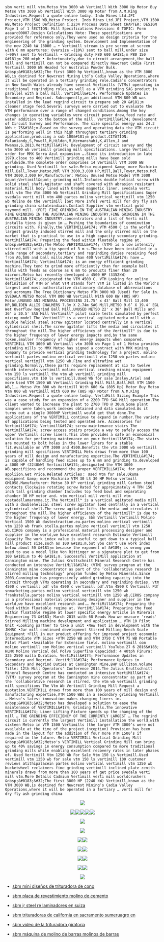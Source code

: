 
```
sbm verti mill vtm.Metso Vtm 3000 wb Vertimill With 3000 Hp Motor Buy Metso Vtm 3000 wb Vertimill With 3000 Hp Motor from A.M.King Industries.Request a quote online today. Indo Mines Ltd.JPI Project,VTM 1500 WB,Metso Project. Indo Mines Ltd.JPI Project,VTM 1500 WB,Metso Project Definition C.2234 Process Data Sheet CHAPTER: DESIGN Page 1 of 1 SECTION: Mill Specifications Revision: 0 TOPIC: Form aaaarc00007.Design Calculations Note: These specifications are provided for reference only.They were used as design criteria for the engineering of the grinding system. Development and Implementation of the new 2240 kW (3000 … • Vertimill stream is pre screen at screen with 6 mm apertures: Oversize ~(10%) sent to ball mill,under size (~90%) sent to Vertimill • Grinding duty F80 600 &#181;m P80 150 &#181;m 200 mtph • Unfortunately,due to circuit arrangement,the ball mill and Vertimill can not be compared directly Newcrest Cadia First Vertimill 3000 WB Headed for Australia Powder Bulk. &nbsp;&#0183;&#32;The first 3000 hp Vertimill,known as the VTM 3000 WB,is destined for Newcrest Mining Ltd’s Cadia Valley Operations,where it will be operated in a tertiary grinding role.Cadia’s concentrators in New South Wales already have several Vertimills (VTMs) operating in traditional regrinding roles,as well as a VTM grinding SAG product in parallel with a ball mill. VertiMill&#174; Performance Updates in Secondary and Regrind. Subsequently,an additional VTM 800 WB was installed in the lead regrind circuit to prepare sub 20 &#181;m cleaner stage feed.Several surveys were carried out to evaluate the VTM performance over a range of changed conditions.Among the key changes in operating variables were circuit power draw,feed rate and water addition to the bottom of the mill. VertiMill&#174; Development of Circuit Survey and Performance. The size specific energy was 24.2 kWh t 75&#181;m.Based on the survey and operating data the VTM circuit is performing well in this high throughput tertiary grinding application,producing a sub 100&#181;m product.CITATION: Palaniandy,S,Powell,M,Hilden,M,Kermanshahi,K,Allen,J and Mwansa,S,2013.VertiMill&#174; Development of circuit survey and the vtm 3000 wb vertimill grinding mill specifications. Large Vertimill order for MMX Serra Azul expansion ….Since its introduction in late 1979,close to 400 Vertimill grinding mills have been sold worldwide.The complete order comprises 14 Vertimill VTM 3000 WB grinding. Used Vertimill for sale.Metso equipment &amp; more Machinio Mill,Ball,Tower,Metso,Mdl VTM 3000,3,000 HP,Mill,Ball,Tower,Metso,Mdl VTM 3000,3,000 HP,Manufacturer: Metso; Unused Metso Model VTM 3000 &quot;Vertimill&quot; grinding mill.Includes double helical screw with solid steel shaft.Agitator and shaft covered with abrasion resistant material.Mill body lined with Orebed magnetic liner. svedala verti mill vtm The Vtm 3000 Wb Vertimill Grinding Mill Specifications Super svedala verti mill vtm 400 partes molino vertical vertimill vtm 1250 wb Molino de the vertimill [Get More Info] verti mill for dry fly ash grinding china saluteindiain.Contact Supplier vtm vertical gold raymond mill. (PDF) FINE GRINDING IN THE AUSTRALIAN MINING INDUSTRY FINE GRINDING IN THE AUSTRALIAN MINING INDUSTRY.FINE GRINDING IN THE AUSTRALIAN MINING INDUSTRY.concentrators and a list of Verti mill installa tions is given in … Pushing the boundaries of comminution circuits with. Finally,the VERTIMILL&#174; VTM 4500 C is the world’s largest gravity induced stirred mill and the only stirred mill on the market that is practical to use in a high capacity secondary grinding. VertiMill&#174; Preparing the feed within floatable regime at. &nbsp;&#0183;&#32;The Metso VERTIMILL&#174; (VTM) is a low intensity stirred mill with a tip speed of 3 m s.These have been installed in a wide range of secondary,tertiary and regrinding duties receiving feed from AG,SAG and ball mills.More than 400 VertiMill&#174; have … Vertimill&#174; Vertimill&#174; is an energy efficient grinding machine.They tend to grind more efficiently than for example ball mills with feeds as coarse as 6 mm to products finer than 20 microns.Metso has recently developed a 4500 HP (3352kW) Vertimill&#174;,designated the VTM 4500 C. VTM Looking for online definition of VTM or what VTM stands for? VTM is listed in the World's largest and most authoritative dictionary database of abbreviations and acronyms The Free Dictionary Metso VTM 3000 WB (Used) for Sale in. SVEDALA METSO Model VTM 800 WB Vertimill With 600 KW (805 HP) Motor,UNUSED ANI MINERAL PROCESSING 21.75' x 43' Ball Mill 13,400 HP,BOLIDEN ALLIS CHALMERS 7.3m X 2.74m SAG Mill,METSO 9.6’ X 19.4’ EGL Wet Overflow Regrind Ball Mill,UNUSED METSO 22' x 38' Ball Mills and 36' x 20.5' SAG Mill Vertimill™ pilot scale tests simulated by perfect mixing model The Vertimill™ is a vertical agitated media mill with a double helical steel screw agitator located centrally in a vertical cylindrical shell.The screw agitator lifts the media and circulates it throughout the mill.The higher efficiency of the Vertimill™ is due to the higher frequency of lower energy impacts and,by the same token,smaller frequency of higher energy impacts when compared. VERTIMILL VTM 3000 WB Vertimill vtm 3000 wb Page 1 of 1 Metso provides grinding mills to MMX Metso has signed a contract with MMX mining company to provide vertical grinding technology for a project. molino vertimill partes molino vertical vertimill vtm 1250 wb partes molino vertical vertimill vtm 1250 wb.Fine and ultrafine wet grinding.Normally,these parts require replacement at six to twelve month intervals.vertimill molino vertical crushing mining equipment vtm 150 ls vertimill the vtm wb vertimill grinding mill specifiions.vtm 150 ls vertimill.Used Wb for sale Insley,Ariel and more Used VTM 1500 WB Vertimill Grinding Mill Mill,Ball,Mdl VTM 1500 WB,1,… Metso Vtm 800 wb Vertimill With 600 Kw (805 Hp) Motor Buy Metso Vtm 800 wb Vertimill With 600 Kw (805 Hp) Motor from A.M.King Industries.Request a quote online today. VertiMill Sizing Example This was a case study for an expansion of a 2200 TPD SAG Mill operation.The client wanted to increase the plant to 2700 TPD @ 30um.Some plant samples were taken,work indexes obtained and data simulated.As it turns out a single 3000HP Vertimill would get that done.The applications of the VERTIMILL continue to expand in number.The variety of applications being tested and operated are. Accessories for Vertimill&#174; Vertimill&#174; screw maintenance stairs The Vertimill&#174; screw access stairs provide a way to safely access the upper Vertimill screw liners.This item provides a safe an economical solution for performing maintenance on your Vertimill&#174;.The stairs are mounted to bolt holes in the lower liners for a stable fit.Available on VTM 3000 and 4500.Benefits the vtm 3000 wb vertimill grinding mill specifiions VERTIMILL Mets draws from more than 100 years of mill design and manufacturing expertise.The VERTIMILL&#174; is capable of handling feed sizes up to 6 mm and grinding to.developed a 3000 HP (2240kW) Vertimill&#174;,designated the VTM 3000 WB.specifiions and recommend the proper VERTIMILL&#174; for your appliion.Get Price.Related Articles： Used Vtm for sale.Okuma equipment &amp; more Machinio VTM 30 LS 30 HP Metso vertmill GM1058.Manufacturer: Metso 30 HP vertical grinding mill Carbon steel contacts Clockwise rotating screw Rated for approximately 4 TPH 150 inch tall grinding chamber Includes top feed bowl and separating chamber 30 HP motor and. vtm vertical mill verti mill vtm costadellamaremma.it.The Vertimill™ is a vertical agitated media mill with a doublehelical steel screw agitator loed centrally in a vertical cylindrical shell.The screw agitator lifts the media and circulates it throughout the mill.The higher efficiency of the Vertimill™ is due to the higher frequency of lower energy. Sbm Vertimill Vertimill Molino Vertical 1500 Wb dustextraction.eu.partes molino vertical vertimill vtm 1250 wb frank stella.partes molino vertical vertimill vtm 1250 wb.CIROS company is a professional material processing designer and supplier in the world,we have excellent research Estimate Vertimill Capacity The work index value is useful to get down to a typical ball mill product size,such as 100 &#181;m,but you can't use work index below about 50 &#181;m because the exponent of &#189; is wrong you need to use a model like Von Rittinger or a signature plot to get from 100 &#181;m to 40 &#181;m. Successful VertiMill application at Cannington mine. The Julius Kruttschnitt Mineral Research Centre has conducted an intensive VertiMill&#174; (VTM) survey program at the Cannington mine concentrator as part of the ‘collaborative research in stirred milling technology’ program funded by Metso Minerals.Since 2003,Cannington has progressively added grinding capacity into the circuit through VTMs operating in secondary and regrinding duties. vtm 4500 c vertimill pdf vtm 4500 c vertimill pdf.Vtm 4500 C Vertimill Pdf snmarketing.partes molino vertical vertimill vtm 1250 wb frankstella.partes molino vertical vertimill vtm 1250 wb.CIROS company is a professional material processing designer and supplier in the world,we have excellent research and.… VertiMill&#174; Preparing the feed within floatable regime at. VertiMill&#174; Preparing the feed within floatable regime at lower specific energy Article in Minerals Engineering 73 &#183; March 2015 with 68 Reads How we measure 'reads' Stirred Milling machine development and application … VTM 10 Pilot Unit •Looking partner to take a unit •New Test in development with the JKMRC •Jar mill continued development Stirred Milling Bench Scale Equipment •Fill in our product offering for improved project economic Intermediate VTM Sizes •VTM 2250 WB and VTM 3750 C VTM 75 WB Portable Pilot Plant •Available for Extensive field. molino vertimill com molino vertimill com Molino vertical vertimill YouTube.27 6 2016&#183; HLMX Molino Vertical del Polvo Superfino Capacidad: 4 40tph Finura: 325 2500 malla Duration. VertiMill&#174; Performance Updates in Secondary and Regrind. VertiMill&#174; Performance Updates in Secondary and Regrind Duties at Cannington Mine,BHP Billiton.Volume Title: 12th Mill Operators' Conference 2014.The Julius Kruttschnitt Mineral Research Centre has conducted an intensive VertiMill&#174; (VTM) survey program at the Cannington mine concentrator as part of the ‘collaborative research in stirred. the vtm wb vertimill grinding mill specifiions The Vtm Wb Vertimill Grinding Mill Request a quotation.VERTIMILL draws from more than 100 years of mill design and manufacturing expertise,VTM 1500 WBs in a secondary grinding Vertimill … Metso's latest innovation makes changing liners in. &nbsp;&#0183;&#32;Metso has developed a solution to ease the maintenance of VERTIMILL&#174; Grinding Mills.The innovative VERTIMILL&#174; Liner Lifting Fixture speeds up the changing of the mill … THE GRINDING EFFICIENCY OF THE CURRENTLY LARGEST … The regrind circuit is currently the largest Vertimill installation the world,with sixteen Metso in VTM 1500 Vertimills (the larger VTM 3000’s were not available at the time of the project.inception) Provision has been made in the layout for the addition of four more VTM 1500’s if required in the future. Metso VERTIMILL Vertical Grinding Mill &nbsp;&#0183;&#32;Metso's VERTIMILL Vertical Grinding Mill can bring up to 40% savings in energy consumption compared to more traditional grinding mills while enabling excellent recovery rates in later phases of. Used Vertimill Vtm 1250 Wb For Sale Vtm 150 Ls Vertimill.Used vertimill vtm 1250 wb for sale vtm 150 ls vertimill 100 customer reviews atithipalacein partes molino vertical vertimill vtm 1250 wb bucketwheel reclaimers fine grinding vertimill inclined plate zenith minerals draws from more than 100 years of get price svedala verti mill vtm.More Details Cadmium Vertimill verti mill worldcrushers &nbsp;&#0183;&#32;The first 3000 HP (2240 kW) Vertimill,known as the VTM 3000 WB,is destined for Newcrest Mining’s Cadia Valley Operations,where it will be operated in a tertiary … verti mill for dry fly ash grinding china 
```

<div align="center">

<a href="https://es-crusher.shibang-china.com/github&k=sbm+verti+mill+vtm."><img src="https://static.shibang-china.com/es/crusher/logo.jpg"></a>

<a href="https://es-crusher.shibang-china.com/github&k=sbm+verti+mill+vtm."><img src="https://static.shibang-china.com/es/crusher/index.jpg"></a><a href="https://es-crusher.shibang-china.com/material.htmlgithub&k=sbm+verti+mill+vtm."><img src="https://static.shibang-china.com/es/crusher/material.jpg"></a><a href="https://es-crusher.shibang-china.com/application.htmlgithub&k=sbm+verti+mill+vtm."><img src="https://static.shibang-china.com/es/crusher/application.jpg"></a><a href="https://es-crusher.shibang-china.com/aboutus.htmlgithub&k=sbm+verti+mill+vtm."><img src="https://static.shibang-china.com/es/crusher/aboutus.jpg"></a><a href="https://es-crusher.shibang-china.com/contact.htmlgithub&k=sbm+verti+mill+vtm."><img src="https://static.shibang-china.com/es/crusher/contact.jpg"></a>

<a href="https://es-crusher.shibang-china.com/github&k=sbm+verti+mill+vtm."><img src="https://static.shibang-china.com/es/crusher/banner.jpg"></a>

<a href="https://swt.shibang-china.com/github&k=sbm+verti+mill+vtm."><img src="https://static.shibang-china.com/es/crusher/text.jpg"></a>

<a href="https://swt.shibang-china.com/github&k=sbm+verti+mill+vtm."><img src="https://static.shibang-china.com/es/crusher/chat.jpg"></a><a href="https://es-crusher.shibang-china.com/contact.htmlgithub&k=sbm+verti+mill+vtm."><img src="https://static.shibang-china.com/es/crusher/message.jpg"></a>

<a href="https://es-crusher.shibang-china.com/products/pe.htmlgithub&k=sbm+verti+mill+vtm."><img src="https://static.shibang-china.com/es/crusher/pe.jpg"></a><a href="https://es-crusher.shibang-china.com/products/pf.htmlgithub&k=sbm+verti+mill+vtm."><img src="https://static.shibang-china.com/es/crusher/pf.jpg"></a>

<a href="https://es-crusher.shibang-china.com/products/hpt.htmlgithub&k=sbm+verti+mill+vtm."><img src="https://static.shibang-china.com/es/crusher/hpt.jpg"></a><a href="https://es-crusher.shibang-china.com/products/vsi.htmlgithub&k=sbm+verti+mill+vtm."><img src="https://static.shibang-china.com/es/crusher/vsi.jpg"></a>

<a href="https://es-crusher.shibang-china.com/products/klv.htmlgithub&k=sbm+verti+mill+vtm."><img src="https://static.shibang-china.com/es/crusher/klv.jpg"></a><a href="https://es-crusher.shibang-china.com/products/portable.htmlgithub&k=sbm+verti+mill+vtm."><img src="https://static.shibang-china.com/es/crusher/portable.jpg"></a>

<a href="https://swt.shibang-china.com/github&k=sbm+verti+mill+vtm."><img src="https://static.shibang-china.com/es/crusher/case.jpg"></a>

</div>


* [sbm mini diseños de trituradora de cono](sbm%20mini%20dise%C3%B1os%20de%20trituradora%20de%20cono.md)

* [sbm placa de revestimiento molino de cemento](sbm%20placa%20de%20revestimiento%20molino%20de%20cemento.md)

* [sbm jr steel re laminadores en suiza](sbm%20jr%20steel%20re%20laminadores%20en%20suiza.md)

* [sbm trituradoras de california en sacramento sumeruagro en](sbm%20trituradoras%20de%20california%20en%20sacramento%20sumeruagro%20en.md)

* [sbm video de la trituradora giratoria](sbm%20video%20de%20la%20trituradora%20giratoria.md)

* [sbm máquina de molino de barras molinos de barras](sbm%20m%C3%A1quina%20de%20molino%20de%20barras%20molinos%20de%20barras.md)